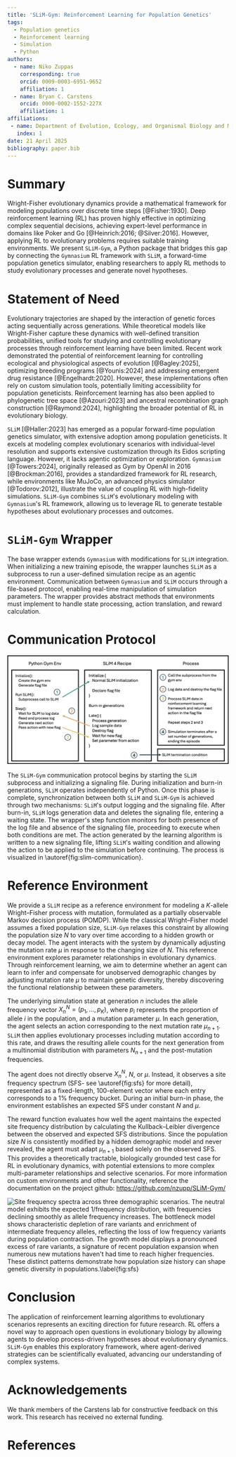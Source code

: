 ```yaml
---
title: 'SLiM-Gym: Reinforcement Learning for Population Genetics'
tags:
  - Population genetics
  - Reinforcement learning
  - Simulation
  - Python
authors:
  - name: Niko Zuppas
    corresponding: true
    orcid: 0009-0003-6951-9652
    affiliation: 1
  - name: Bryan C. Carstens
    orcid: 0000-0002-1552-227X
    affiliation: 1
affiliations:
 - name: Department of Evolution, Ecology, and Organismal Biology and Museum of Biological Diversity. 1315 Kinnear Rd., Columbus OH 43212
   index: 1
date: 21 April 2025
bibliography: paper.bib
---
```


# Summary
Wright-Fisher evolutionary dynamics provide a mathematical framework for modeling populations over discrete time steps [@Fisher:1930]. Deep reinforcement learning (RL) has proven highly effective in optimizing complex sequential decisions, achieving expert-level performance in domains like Poker and Go [@Heinrich:2016; @Silver:2016]. However, applying RL to evolutionary problems requires suitable training environments. We present `SLiM-Gym`, a Python package that bridges this gap by connecting the `Gymnasium` RL framework with `SLiM`, a forward-time population genetics simulator, enabling researchers to apply RL methods to study evolutionary processes and generate novel hypotheses.

# Statement of Need
Evolutionary trajectories are shaped by the interaction of genetic forces acting sequentially across generations. While theoretical models like Wright-Fisher capture these dynamics with well-defined transition probabilities, unified tools for studying and controlling evolutionary processes through reinforcement learning have been limited. Recent work demonstrated the potential of reinforcement learning for controlling ecological and physiological aspects of evolution [@Bagley:2025], optimizing breeding programs [@Younis:2024] and addressing emergent drug resistance [@Engelhardt:2020]. However, these implementations often rely on custom simulation tools, potentially limiting accessibility for population geneticists. Reinforcement learning has also been applied to phylogenetic tree space [@Azouri:2023] and ancestral recombination graph construction [@Raymond:2024], highlighting the broader potential of RL in evolutionary biology.

`SLiM` [@Haller:2023] has emerged as a popular forward-time population genetics simulator, with extensive adoption among population geneticists. It excels at modeling complex evolutionary scenarios with individual-level resolution and supports extensive customization through its Eidos scripting language. However, it lacks agentic optimization or exploration. `Gymnasium` [@Towers:2024], originally released as Gym by OpenAI in 2016 [@Brockman:2016], provides a standardized framework for RL research, while environments like MuJoCo, an advanced physics simulator [@Todorov:2012],  illustrate the value of coupling RL with high-fidelity simulations. `SLiM-Gym` combines `SLiM`'s evolutionary modeling with `Gymnasium`'s RL framework, allowing us to leverage RL to generate testable hypotheses about evolutionary processes and outcomes.

# `SLiM-Gym` Wrapper
The base wrapper extends `Gymnasium` with modifications for `SLiM` integration. When initializing a new training episode, the wrapper launches `SLiM` as a subprocess to run a user-defined simulation recipe as an agentic environment. Communication between `Gymnasium` and `SLiM` occurs through a file-based protocol, enabling real-time manipulation of simulation parameters. The wrapper provides abstract methods that environments must implement to handle state processing, action translation, and reward calculation.

# Communication Protocol

![Communication protocol between SLiM-Gym and SLiM recipe. Synchronization between SLiM and SLiM-Gym is achieved through two mechanisms: SLiM's output logging and the signaling file.\label{fig:slim-communication}](figures/figure.png)

The `SLiM-Gym` communication protocol begins by starting the `SLiM` subprocess and initializing a signaling file. During initialization and burn-in generations, `SLiM` operates independently of Python. Once this phase is complete, synchronization between both `SLiM` and `SLiM-Gym` is achieved through two mechanisms: `SLiM`'s output logging and the signaling file. After burn-in, `SLiM` logs generation data and deletes the signaling file, entering a waiting state. The wrapper's step function monitors for both presence of the log file and absence of the signaling file, proceeding to execute when both conditions are met. The action generated by the learning algorithm is written to a new signaling file, lifting `SLiM`'s waiting condition and allowing the action to be applied to the simulation before continuing. The process is visualized in \autoref{fig:slim-communication}.

# Reference Environment
We provide a `SLiM` recipe as a reference environment for modeling a $K$-allele Wright–Fisher process with mutation, formulated as a partially observable Markov decision process (POMDP). While the classical Wright–Fisher model assumes a fixed population size, `SLiM-Gym` relaxes this constraint by allowing the population size $N$ to vary over time according to a hidden growth or decay model. The agent interacts with the system by dynamically adjusting the mutation rate $\mu$ in response to the changing size of $N$. This reference environment explores parameter relationships in evolutionary dynamics. Through reinforcement learning, we aim to determine whether an agent can learn to infer and compensate for unobserved demographic changes by adjusting mutation rate $\mu$ to maintain genetic diversity, thereby discovering the functional relationship between these parameters.

The underlying simulation state at generation $n$ includes the allele frequency vector $X_n^N = (p_1, \ldots, p_K)$, where $p_i$ represents the proportion of allele $i$ in the population, and a mutation parameter $\mu$. In each generation, the agent selects an action corresponding to the next mutation rate $\mu_{n+1}$. `SLiM` then applies evolutionary processes including mutation according to this rate, and draws the resulting allele counts for the next generation from a multinomial distribution with parameters $N_{n+1}$ and the post-mutation frequencies.

The agent does not directly observe $X_n^N$, $N$, or $\mu$. Instead, it observes a site frequency spectrum (SFS- see \autoref{fig:sfs} for more detail), represented as a fixed-length, 100-element vector where each entry corresponds to a 1% frequency bucket. During an initial burn-in phase, the environment establishes an expected SFS under constant $N$ and $\mu$.

The reward function evaluates how well the agent maintains the expected site frequency distribution by calculating the Kullback–Leibler divergence between the observed and expected SFS distributions. Since the population size $N$ is consistently modified by a hidden demographic model and never revealed, the agent must adapt $\mu_{n+1}$ based solely on the observed SFS. This provides a theoretically tractable, biologically grounded test case for RL in evolutionary dynamics, with potential extensions to more complex multi-parameter relationships and selective scenarios. For more information on custom environments and other functionality, reference the documentation on the project github: https://github.com/nzupp/SLiM-Gym/

![Site frequency spectra across three demographic scenarios. The neutral model exhibits the expected 1/frequency distribution, with frequencies declining smoothly as allele frequency increases. The bottleneck model shows characteristic depletion of rare variants and enrichment of intermediate frequency alleles, reflecting the loss of low frequency variants during population contraction. The growth model displays a pronounced excess of rare variants, a signature of recent population expansion when numerous new mutations haven't had time to reach higher frequencies. These distinct patterns demonstrate how population size history can shape genetic diversity in populations.\label{fig:sfs}](figures/figure2.svg)

# Conclusion
The application of reinforcement learning algorithms to evolutionary scenarios represents an exciting direction for future research. RL offers a novel way to approach open questions in evolutionary biology by allowing agents to develop process-driven hypotheses about evolutionary dynamics. `SLiM-Gym` enables this exploratory framework, where agent-derived strategies can be scientifically evaluated, advancing our understanding of complex systems.

# Acknowledgements
We thank members of the Carstens lab for constructive feedback on this work. This research has received no external funding.

# References




